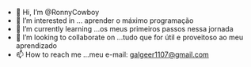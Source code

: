 - 👋 Hi, I’m @RonnyCowboy
- 👀 I’m interested in ... aprender o máximo programação
- 🌱 I’m currently learning ...os meus primeiros passos nessa jornada
- 💞️ I’m looking to collaborate on ...tudo que for útil e proveitoso ao meu aprendizado
- 📫 How to reach me ...meu e-mail: galgeer1107@gmail.com

<!---
RonnyCowboy/RonnyCowboy is a ✨ special ✨ repository because its `README.md` (this file) appears on your GitHub profile.
You can click the Preview link to take a look at your changes.
--->
